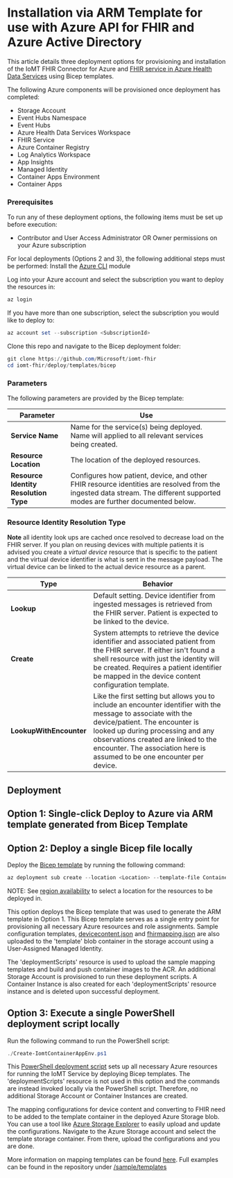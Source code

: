 # Installation via ARM Template for use with Azure API for FHIR and Azure Active Directory
This article details three deployment options for provisioning and installation of the IoMT FHIR Connector for Azure and [FHIR service in Azure Health Data Services](https://learn.microsoft.com/en-us/azure/healthcare-apis/fhir/overview) using Bicep templates. 

The following Azure components will be provisioned once deployment has completed:

* Storage Account 
* Event Hubs Namespace  
* Event Hubs 
* Azure Health Data Services Workspace
* FHIR Service
* Azure Container Registry 
* Log Analytics Workspace 
* App Insights 
* Managed Identity 
* Container Apps Environment
* Container Apps  

### Prerequisites
To run any of these deployment options, the following items must be set up before execution:

* Contributor and User Access Administrator OR Owner permissions on your Azure subscription 

For local deployments (Options 2 and 3), the following additional steps must be performed:
Install the [Azure CLI](https://learn.microsoft.com/en-us/cli/azure/install-azure-cli) module 

Log into your Azure account and select the subscription you want to deploy the resources in: 
```PowerShell
az login 
```

If you have more than one subscription, select the subscription you would like to deploy to: 
```PowerShell
az account set --subscription <SubscriptionId>
```

Clone this repo and navigate to the Bicep deployment folder: 
```PowerShell
git clone https://github.com/Microsoft/iomt-fhir
cd iomt-fhir/deploy/templates/bicep 
```

### Parameters
The following parameters are provided by the Bicep template:

|Parameter|Use
|---|---
|**Service Name**|Name for the service(s) being deployed. Name will applied to all relevant services being created.
|**Resource Location**|The location of the deployed resources.
|**Resource Identity Resolution Type**|Configures how patient, device, and other FHIR resource identities are resolved from the ingested data stream. The different supported modes are further documented below.

### Resource Identity Resolution Type
**Note** all identity look ups are cached once resolved to decrease load on the FHIR server. If you plan on reusing devices with multiple patients it is advised you create a *virtual device* resource that is specific to the patient and the virtual device identifier is what is sent in the message payload. The virtual device can be linked to the actual device resource as a parent.

|Type|Behavior
|---|---
|**Lookup**|Default setting.  Device identifier from ingested messages is retrieved from the FHIR server. Patient is expected to be linked to the device.
|**Create**|System attempts to retrieve the device identifier and associated patient from the FHIR server. If either isn't found a shell resource with just the identity will be created. Requires a patient identifier be mapped in the device content configuration template.
|**LookupWithEncounter**|Like the first setting but allows you to include an encounter identifier with the message to associate with the device/patient.  The encounter is looked up during processing and any observations created are linked to the encounter. The association here is assumed to be one encounter per device.

## Deployment 
## Option 1: Single-click Deploy to Azure via ARM template generated from Bicep Template

## Option 2: Deploy a single Bicep file locally 
Deploy the [Bicep template](../deploy/templates/bicep/ContainerApp-SingleAzureDeploy.bicep) by running the following command: 

```PowerShell
az deployment sub create --location <Location> --template-file ContainerApp-SingleAzureDeploy.bicep
```

NOTE: See [region availability](https://azure.microsoft.com/en-us/explore/global-infrastructure/products-by-region/?products=health-data-services) to select a location for the resources to be deployed in. 

This option deploys the Bicep template that was used to generate the ARM template in Option 1. This Bicep template serves as a single entry point for provisioning all necessary Azure resources and role assignments. Sample configuration templates, [devicecontent.json](../sample/templates/basic/devicecontent.json) and [fhirmapping.json](../sample/templates/basic/fhirmapping.json) are also uploaded to the 'template' blob container in the storage account using a User-Assigned Managed Identity. 

The 'deploymentScripts' resource is used to upload the sample mapping templates and build and push container images to the ACR. An additional Storage Account is provisioned to run these deployment scripts. A Container Instance is also created for each 'deploymentScripts' resource instance and is deleted upon successful deployment. 

## Option 3: Execute a single PowerShell deployment script locally
Run the following command to run the PowerShell script: 

```PowerShell
./Create-IomtContainerAppEnv.ps1
```

This [PowerShell deployment script](../deploy/templates/bicep/Create-IomtContainerAppEnv.ps1) sets up all necessary Azure resources for running the IoMT Service by deploying Bicep templates. The 'deploymentScripts' resource is not used in this option and the commands are instead invoked locally via the PowerShell script. Therefore, no additional Storage Account or Container Instances are created.

The mapping configurations for device content and converting to FHIR need to be added to the template container in the deployed Azure Storage blob.  You can use a tool like [Azure Storage Explorer](https://azure.microsoft.com/en-us/features/storage-explorer/) to easily upload and update the configurations. Navigate to the Azure Storage account and select the template storage container. From there, upload the configurations and you are done.

More information on mapping templates can be found [here](https://github.com/microsoft/iomt-fhir/blob/7794cbcc463e8d26c3097cd5e2243d770f26fe45/docs/Configuration.md).
Full examples can be found in the repository under [/sample/templates](https://github.com/microsoft/iomt-fhir/tree/7794cbcc463e8d26c3097cd5e2243d770f26fe45/sample/templates)